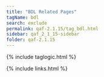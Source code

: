 ```yaml
---
title: "BDL Related Pages"
tagName: bdl
search: exclude
permalink: qaf-2.1.15/tag_bdl.html
sidebar: qaf_2_1_15-sidebar
folder: qaf-2.1.15
---
```

{% include taglogic.html %}

{% include links.html %}
